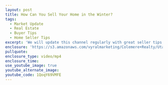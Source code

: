 ```yaml
---
layout: post
title: How Can You Sell Your Home in the Winter?
tags:
  - Market Update
  - Real Estate
  - Buyer Tips
  - Home Seller Tips
excerpt: 'We will update this channel regularly with great seller tips, buyer tips, and real estate market updates for our area.'
enclosure: 'https://s3.amazonaws.com/vyralmarketing/Colemere+Realty/Utah+Real+Estate+Check+Out+Our+New+YouTube+Channel.mp4interest you.'
pullquote:
enclosure_type: video/mp4
enclosure_time:
use_youtube_image: true
youtube_alternate_image:
youtube_code: 1QoqY69VMFE
---
```

